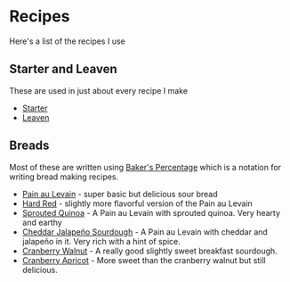 # Recipes

Here's a list of the recipes I use

## Starter and Leaven

These are used in just about every recipe I make

- [Starter](https://github.com/jaredonline/bread-making/blob/master/recipes/starter.md)
- [Leaven](https://github.com/jaredonline/bread-making/blob/master/recipes/leaven.md)

## Breads

Most of these are written using [Baker's Percentage](https://en.wikipedia.org/wiki/Baker_percentage) which is a notation for writing bread making recipes.

- [Pain au Levain](https://github.com/jaredonline/bread-making/blob/master/recipes/pal.md) - super basic but delicious sour bread
- [Hard Red](https://github.com/jaredonline/bread-making/blob/master/recipes/hard-red.md) - slightly more flavorful version of the Pain au Levain
- [Sprouted Quinoa](https://github.com/jaredonline/bread-making/blob/master/recipes/sprouted-quinoa.md) - A Pain au Levain with sprouted quinoa. Very hearty and earthy
- [Cheddar Jalapeño Sourdough](https://github.com/jaredonline/bread-making/blob/master/recipes/cheddar-jalapeno-sourdough.md) - A Pain au Levain with cheddar and jalapeño in it. Very rich with a hint of spice.
- [Cranberry Walnut](https://github.com/jaredonline/bread-making/blob/master/recipes/cranberry-walnut-sour.md) - A really good slightly sweet breakfast sourdough.
- [Cranberry Apricot](https://github.com/jaredonline/bread-making/blob/master/recipes/apricot-cranberry-sour.md) - More sweet than the cranberry walnut but still delicious.
